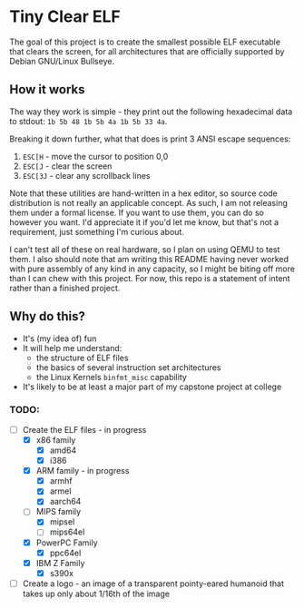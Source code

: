 # Tiny Clear ELF
The goal of this project is to create the smallest possible ELF executable that clears the screen, for all architectures that are officially supported by Debian GNU/Linux Bullseye.


## How it works

The way they work is simple - they print out the following hexadecimal data to stdout: `1b 5b 48 1b 5b 4a 1b 5b 33 4a`.

Breaking it down further, what that does is print 3 ANSI escape sequences:
1. `ESC[H` - move the cursor to position 0,0
2. `ESC[J` - clear the screen
3. `ESC[3J` - clear any scrollback lines

Note that these utilities are hand-written in a hex editor, so source code distribution is not really an applicable concept. As such, I am not releasing them under a formal license. If you want to use them, you can do so however you want. I'd appreciate it if you'd let me know, but that's not a requirement, just something I'm curious about.

I can't test all of these on real hardware, so I plan on using QEMU to test them. I also should note that am writing this README having never worked with pure assembly of any kind in any capacity, so I might be biting off more than I can chew with this project. For now, this repo is a statement of intent rather than a finished project.


## Why do this?

* It's (my idea of) fun
* It will help me understand:
  * the structure of ELF files
  * the basics of several instruction set architectures
  * the Linux Kernels `binfmt_misc` capability
* It's likely to be at least a major part of my capstone project at college

### TODO:

* [ ] Create the ELF files - in progress
  * [x] x86 family
    * [x] amd64
    * [x] i386
  * [x] ARM family - in progress
    * [x] armhf
    * [x] armel
    * [x] aarch64
  * [ ] MIPS family
    * [x] mipsel
    * [ ] mips64el
  * [x] PowerPC Family
    * [x] ppc64el
  * [x] IBM Z Family
    * [x] s390x
* [ ] Create a logo - an image of a transparent pointy-eared humanoid that takes up only about 1/16th of the image
